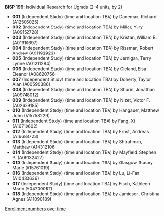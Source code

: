 **BISP 199**: Individual Research for Ugrads (2–4 units, by 2)

- **001** (Independent Study) (time and location TBA) by Daneman, Richard (A12506025)
- **002** (Independent Study) (time and location TBA) by Miller, Yury (A09152728)
- **003** (Independent Study) (time and location TBA) by Kristan, William B. (A01910697)
- **004** (Independent Study) (time and location TBA) by Rissman, Robert Andrew (A01192923)
- **005** (Independent Study) (time and location TBA) by Jernigan, Terry Lynne (A01211284)
- **006** (Independent Study) (time and location TBA) by Cleland, Elsa Eleanor (A08620756)
- **007** (Independent Study) (time and location TBA) by Doherty, Taylor Alan (A00590386)
- **008** (Independent Study) (time and location TBA) by Shurin, Jonathan (A09748012)
- **009** (Independent Study) (time and location TBA) by Nizet, Victor F. (A02639185)
- **010** (Independent Study) (time and location TBA) by Hangauer, Matthew John (A15758229)
- **011** (Independent Study) (time and location TBA) by Fang, Xi (A16710602)
- **012** (Independent Study) (time and location TBA) by Ernst, Andreas (A16688723)
- **013** (Independent Study) (time and location TBA) by Shtrahman, Matthew (A14312106)
- **014** (Independent Study) (time and location TBA) by Mayfield, Stephen P. (A09132427)
- **015** (Independent Study) (time and location TBA) by Glasgow, Stacey Marie (A15761019)
- **016** (Independent Study) (time and location TBA) by Lu, Li-Fan (A10430636)
- **017** (Independent Study) (time and location TBA) by Fisch, Kathleen Marie (A04730957)
- **018** (Independent Study) (time and location TBA) by Jamieson, Christina Agnes (A11090189)

[Enrollment numbers over time](./BISP199.tsv)
